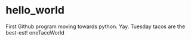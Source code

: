 # hello_world
First Github program moving towards python. Yay.
Tuesday tacos are the best-est!
oneTacoWorld
